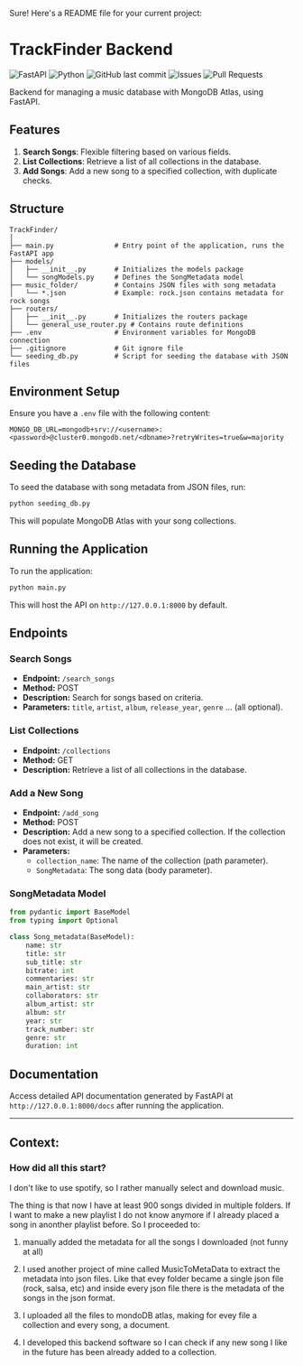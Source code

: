Sure! Here's a README file for your current project:

# TrackFinder Backend
![FastAPI](https://img.shields.io/badge/FastAPI-005571?style=for-the-badge&logo=fastapi)
![Python](https://img.shields.io/badge/python-3.8%2B-blue.svg?style=for-the-badge&logo=python)
![GitHub last commit](https://img.shields.io/github/last-commit/YourUsername/TrackFinder_backend?style=for-the-badge)
![Issues](https://img.shields.io/github/issues/YourUsername/TrackFinder_backend?style=for-the-badge)
![Pull Requests](https://img.shields.io/github/issues-pr/YourUsername/TrackFinder_backend?style=for-the-badge)

Backend for managing a music database with MongoDB Atlas, using FastAPI.

## Features

1. **Search Songs**: Flexible filtering based on various fields.
2. **List Collections**: Retrieve a list of all collections in the database.
3. **Add Songs**: Add a new song to a specified collection, with duplicate checks.

## Structure

```
TrackFinder/
│
├── main.py               # Entry point of the application, runs the FastAPI app
├── models/
│   ├── __init__.py       # Initializes the models package
│   └── songModels.py     # Defines the SongMetadata model
├── music_folder/         # Contains JSON files with song metadata
│   └── *.json            # Example: rock.json contains metadata for rock songs
├── routers/
│   ├── __init__.py       # Initializes the routers package
│   └── general_use_router.py # Contains route definitions
├── .env                  # Environment variables for MongoDB connection
├── .gitignore            # Git ignore file
└── seeding_db.py         # Script for seeding the database with JSON files
```

## Environment Setup

Ensure you have a `.env` file with the following content:

```
MONGO_DB_URL=mongodb+srv://<username>:<password>@cluster0.mongodb.net/<dbname>?retryWrites=true&w=majority
```

## Seeding the Database

To seed the database with song metadata from JSON files, run:

```bash
python seeding_db.py
```

This will populate MongoDB Atlas with your song collections.

## Running the Application

To run the application:

```bash
python main.py
```

This will host the API on `http://127.0.0.1:8000` by default.

## Endpoints

### Search Songs

- **Endpoint:** `/search_songs`
- **Method:** POST
- **Description:** Search for songs based on criteria.
- **Parameters:** `title`, `artist`, `album`, `release_year`, `genre` ... (all optional).

### List Collections

- **Endpoint:** `/collections`
- **Method:** GET
- **Description:** Retrieve a list of all collections in the database.

### Add a New Song

- **Endpoint:** `/add_song`
- **Method:** POST
- **Description:** Add a new song to a specified collection. If the collection does not exist, it will be created.
- **Parameters:** 
  - `collection_name`: The name of the collection (path parameter).
  - `SongMetadata`: The song data (body parameter).

### SongMetadata Model

```python
from pydantic import BaseModel
from typing import Optional

class Song_metadata(BaseModel):
    name: str
    title: str
    sub_title: str
    bitrate: int
    commentaries: str
    main_artist: str
    collaborators: str
    album_artist: str
    album: str
    year: str
    track_number: str
    genre: str
    duration: int
```

## Documentation

Access detailed API documentation generated by FastAPI at `http://127.0.0.1:8000/docs` after running the application.

---

## Context:
### How did all this start?
I don't like to use spotify, so I rather manually select and download music. 

The thing is that now I have at least 900 songs divided in multiple folders. If I want to make a new playlist I do not know anymore if I already placed a song in anonther playlist before. So I proceeded to:

1. manually added the metadata for all the songs I downloaded (not funny at all)
2. I used another project of mine called MusicToMetaData to extract the metadata into json files.
Like that evey folder became a single json file (rock, salsa, etc) and inside every json file there is the metadata of the songs in the json format.

3. I uploaded all the files to mondoDB atlas, making for evey file a collection and every song, a document.

4. I developed this backend software so I can check if any new song I like in the future has been already added to a collection.
